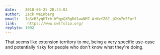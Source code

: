 ```yaml
---
date:    2010-05-25 20:44:03
author:  Zack Weinberg
email:   IqScR3yqHTrh.WPqyQXRgRd1wwNM7.A+WxYZ8E_jOKm7n5Fu+7
link:     https://www.owlfolio.org/
replyto: 1092
---
```


That seems like extension territory to me, being a very specific
use-case and potentially risky for people who don't know what they're
doing.
